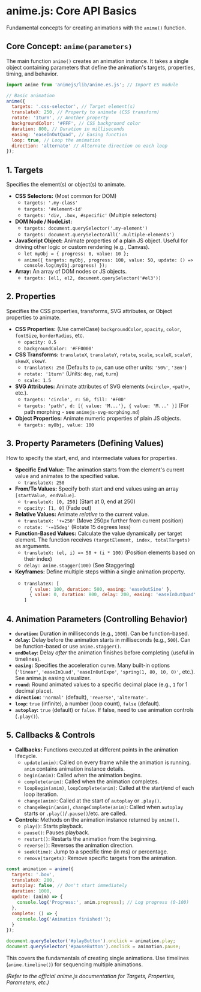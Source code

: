 # anime.js: Core API Basics

Fundamental concepts for creating animations with the `anime()` function.

## Core Concept: `anime(parameters)`

The main function `anime()` creates an animation instance. It takes a single object containing parameters that define the animation's targets, properties, timing, and behavior.

```javascript
import anime from 'animejs/lib/anime.es.js'; // Import ES module

// Basic animation
anime({
  targets: '.css-selector', // Target element(s)
  translateX: 250, // Property to animate (CSS transform)
  rotate: '1turn', // Another property
  backgroundColor: '#FFF', // CSS background color
  duration: 800, // Duration in milliseconds
  easing: 'easeInOutQuad', // Easing function
  loop: true, // Loop the animation
  direction: 'alternate' // Alternate direction on each loop
});
```

## 1. Targets

Specifies the element(s) or object(s) to animate.

*   **CSS Selectors:** (Most common for DOM)
    *   `targets: '.my-class'`
    *   `targets: '#element-id'`
    *   `targets: 'div, .box, #specific'` (Multiple selectors)
*   **DOM Node / NodeList:**
    *   `targets: document.querySelector('.my-element')`
    *   `targets: document.querySelectorAll('.multiple-elements')`
*   **JavaScript Object:** Animate properties of a plain JS object. Useful for driving other logic or custom rendering (e.g., Canvas).
    *   `let myObj = { progress: 0, value: 10 };`
    *   `anime({ targets: myObj, progress: 100, value: 50, update: () => console.log(myObj.progress) });`
*   **Array:** An array of DOM nodes or JS objects.
    *   `targets: [el1, el2, document.querySelector('#el3')]`

## 2. Properties

Specifies the CSS properties, transforms, SVG attributes, or Object properties to animate.

*   **CSS Properties:** (Use camelCase) `backgroundColor`, `opacity`, `color`, `fontSize`, `borderRadius`, etc.
    *   `opacity: 0.5`
    *   `backgroundColor: '#FF0000'`
*   **CSS Transforms:** `translateX`, `translateY`, `rotate`, `scale`, `scaleX`, `scaleY`, `skewX`, `skewY`.
    *   `translateX: 250` (Defaults to `px`, can use other units: `'50%'`, `'3em'`)
    *   `rotate: '1turn'` (Units: `deg`, `rad`, `turn`)
    *   `scale: 1.5`
*   **SVG Attributes:** Animate attributes of SVG elements (`<circle>`, `<path>`, etc.).
    *   `targets: 'circle', r: 50, fill: '#F00'`
    *   `targets: 'path', d: [{ value: 'M...'}, { value: 'M...' }]` (For path morphing - see `animejs-svg-morphing.md`)
*   **Object Properties:** Animate numeric properties of plain JS objects.
    *   `targets: myObj, value: 100`

## 3. Property Parameters (Defining Values)

How to specify the start, end, and intermediate values for properties.

*   **Specific End Value:** The animation starts from the element's current value and animates *to* the specified value.
    *   `translateX: 250`
*   **From/To Values:** Specify both start and end values using an array `[startValue, endValue]`.
    *   `translateX: [0, 250]` (Start at 0, end at 250)
    *   `opacity: [1, 0]` (Fade out)
*   **Relative Values:** Animate *relative* to the current value.
    *   `translateX: '+=250'` (Move 250px further from current position)
    *   `rotate: '-=15deg'` (Rotate 15 degrees less)
*   **Function-Based Values:** Calculate the value dynamically per target element. The function receives `(targetElement, index, totalTargets)` as arguments.
    *   `translateX: (el, i) => 50 + (i * 100)` (Position elements based on their index)
    *   `delay: anime.stagger(100)` (See Staggering)
*   **Keyframes:** Define multiple steps within a single animation property.
    *   ```javascript
        translateX: [
          { value: 100, duration: 500, easing: 'easeOutSine' },
          { value: 0, duration: 800, delay: 200, easing: 'easeInOutQuad' }
        ]
        ```

## 4. Animation Parameters (Controlling Behavior)

*   **`duration`:** Duration in milliseconds (e.g., `1000`). Can be function-based.
*   **`delay`:** Delay before the animation starts in milliseconds (e.g., `500`). Can be function-based or use `anime.stagger()`.
*   **`endDelay`:** Delay *after* the animation finishes before completing (useful in timelines).
*   **`easing`:** Specifies the acceleration curve. Many built-in options (`'linear'`, `'easeInQuad'`, `'easeInOutExpo'`, `'spring(1, 80, 10, 0)'`, etc.). See anime.js easing visualizer.
*   **`round`:** Round animated values to a specific decimal place (e.g., `1` for 1 decimal place).
*   **`direction`:** `'normal'` (default), `'reverse'`, `'alternate'`.
*   **`loop`:** `true` (infinite), a number (loop count), `false` (default).
*   **`autoplay`:** `true` (default) or `false`. If false, need to use animation controls (`.play()`).

## 5. Callbacks & Controls

*   **Callbacks:** Functions executed at different points in the animation lifecycle.
    *   `update(anim)`: Called on every frame while the animation is running. `anim` contains animation instance details.
    *   `begin(anim)`: Called when the animation begins.
    *   `complete(anim)`: Called when the animation completes.
    *   `loopBegin(anim)`, `loopComplete(anim)`: Called at the start/end of each loop iteration.
    *   `change(anim)`: Called at the start of `autoplay` or `.play()`.
    *   `changeBegin(anim)`, `changeComplete(anim)`: Called when `autoplay` starts or `.play()`/`.pause()`/etc. are called.
*   **Controls:** Methods on the animation instance returned by `anime()`.
    *   `play()`: Starts playback.
    *   `pause()`: Pauses playback.
    *   `restart()`: Restarts the animation from the beginning.
    *   `reverse()`: Reverses the animation direction.
    *   `seek(time)`: Jump to a specific time (in ms) or percentage.
    *   `remove(targets)`: Remove specific targets from the animation.

```javascript
const animation = anime({
  targets: '.box',
  translateX: 200,
  autoplay: false, // Don't start immediately
  duration: 1000,
  update: (anim) => {
    console.log('Progress:', anim.progress); // Log progress (0-100)
  },
  complete: () => {
    console.log('Animation finished!');
  }
});

document.querySelector('#playButton').onclick = animation.play;
document.querySelector('#pauseButton').onclick = animation.pause;
```

This covers the fundamentals of creating single animations. Use timelines (`anime.timeline()`) for sequencing multiple animations.

*(Refer to the official anime.js documentation for Targets, Properties, Parameters, etc.)*